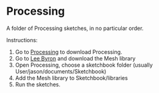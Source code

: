 Processing
==========

A folder of Processing sketches, in no particular order. 

Instructions:

1. Go to [Processing](http://www.processing.org) to download Processing.
2. Go to [Lee Byron](http://www.leebyron.com/else/mesh/) and download the Mesh library
3. Open Processing, choose a sketchbook folder (usually User/jason/documents/Sketchbook)	
4. Add the Mesh library to Sketchbook/libraries
5. Run the sketches. 